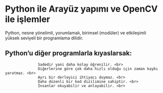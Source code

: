 # Python ile Arayüz yapımı ve OpenCV ile işlemler

Python, nesne yönelimli, yorumlamalı, birimsel (modüler) ve etkileşimli yüksek seviyeli bir programlama dilidir.

## Python’u diğer programlarla kıyaslarsak:

                   Sadedir yani daha kolay öğrenilir. <br>
                   Diğerlerine göre çok daha hızlı olduğu için zaman kaybı yaratmaz. <br>
                   Ayrı bir derleyici ihtiyacı duymaz. <br>
                   Daha düzenli bir kod dizilimine sahiptir. <br>
                   İnsanlar okuyabilir ve anlayabilir. <br>
